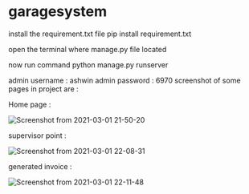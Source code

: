 # garagesystem

install the requirement.txt file
pip install requirement.txt

open the terminal where manage.py file located

now run command
python manage.py runserver

admin username : ashwin
admin password : 6970
screenshot of some pages in project are :

Home page :

![Screenshot from 2021-03-01 21-50-20](https://user-images.githubusercontent.com/58857306/109528062-52783180-7ada-11eb-972e-f6379dff0470.png)



supervisor point :

![Screenshot from 2021-03-01 22-08-31](https://user-images.githubusercontent.com/58857306/109528474-b4d13200-7ada-11eb-8777-5094ea8fbb32.png)



generated invoice :

![Screenshot from 2021-03-01 22-11-48](https://user-images.githubusercontent.com/58857306/109528898-29a46c00-7adb-11eb-9d15-8cbf8a2eac11.png)
